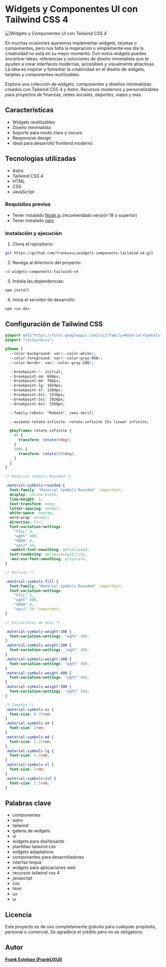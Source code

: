 # Widgets y Componentes UI con Tailwind CSS 4

![Widgets y Componentes UI con Tailwind CSS 4](https://widgets-components-tailwind-v4.vercel.app/og.jpg)

En muchas ocasiones queremos implementar widgets, tarjetas o componentes, pero nos falta la inspiración o simplemente ese día la creatividad no está en su mejor momento. Con estos widgets puedes encontrar ideas, referencias y soluciones de diseño minimalista que te ayuden a crear interfaces modernas, accesibles y visualmente atractivas. La idea es inspirar y fomentar la creatividad en el diseño de widgets, tarjetas y componentes reutilizables.

Explora una colección de widgets, componentes y diseños minimalistas creados con Tailwind CSS 4 y Astro. Recursos modernos y personalizables para proyectos de finanzas, redes sociales, deportes, viajes y más.

## Características

- Widgets reutilizables
- Diseño minimalista
- Soporte para modo claro y oscuro
- Responsive design
- Ideal para desarrollo frontend moderno

## Tecnologías utilizadas

- Astro
- Tailwind CSS 4
- HTML
- CSS
- JavaScript

### Requisitos previos

- Tener instalado [Node.js](https://nodejs.org/) (recomendado versión 18 o superior)
- Tener instalado [npm](https://www.npmjs.com/)

### Instalación y ejecución

1. Clona el repositorio:

```bash
git https://github.com/frankuxui/widgets-components-tailwind-v4.git
```

2. Navega al directorio del proyecto:

```bash
cd widgets-components-tailwind-v4
```

3. Instala las dependencias:

```bash
npm install
```

4. Inicia el servidor de desarrollo:

```bash
npm run dev
```

## Configuración de Tailwind CSS

```css
@import url("https://fonts.googleapis.com/css2?family=Material+Symbols+Rounded:opsz,wght,FILL,GRAD@20..48,100..700,0..1,-50..200");
@import "tailwindcss";

@theme {
  --color-background: var(--color-white);
  --color-foreground: var(--color-gray-950);
  --color-border: var(--color-gray-200);

  --breakpoint-*: initial;
  --breakpoint-sm: 640px;
  --breakpoint-md: 768px;
  --breakpoint-lg: 1024px;
  --breakpoint-xl: 1280px;
  --breakpoint-2xl: 1536px;
  --breakpoint-3xl: 1920px;
  --breakpoint-4xl: 2560px;

  --family-roboto: "Roboto", sans-serif;

  --animate-rotate-infinite: rotate-infinite 15s linear infinite;

  @keyframes rotate-infinite {
    0% {
      transform: rotate(0deg);
    }
    100% {
      transform: rotate(360deg);
    }
  }
}

/* Material Symbols Rounded */

.material-symbols-rounded {
  font-family: "Material Symbols Rounded" !important;
  display: inline-block;
  line-height: 1;
  text-transform: none;
  letter-spacing: normal;
  white-space: nowrap;
  word-wrap: normal;
  direction: ltr;
  font-variation-settings:
    "FILL" 0,
    "wght" 400,
    "GRAD" 0,
    "opsz" 24;
  -webkit-font-smoothing: antialiased;
  text-rendering: optimizeLegibility;
  -moz-osx-font-smoothing: grayscale;
}

/* Relleno */

.material-symbols-fill {
  font-family: "Material Symbols Rounded" !important;
  font-variation-settings:
    "FILL" 1,
    "wght" 400,
    "GRAD" 0,
    "opsz" 24 !important;
}

/* Variaciones de peso */

.material-symbols-weight-100 {
  font-variation-settings: "wght" 100;
}
.material-symbols-weight-200 {
  font-variation-settings: "wght" 200;
}
.material-symbols-weight-300 {
  font-variation-settings: "wght" 300;
}
.material-symbols-weight-400 {
  font-variation-settings: "wght" 400;
}
.material-symbols-weight-500 {
  font-variation-settings: "wght" 500;
}

/* Tamaños */
.material-symbols-xs {
  font-size: 0.75rem;
}
.material-symbols-sm {
  font-size: 1rem;
}
.material-symbols-md {
  font-size: 1.25rem;
}
.material-symbols-lg {
  font-size: 1.5rem;
}
.material-symbols-xl {
  font-size: 2rem;
}
.material-symbols-2xl {
  font-size: 2.5rem;
}
```

## Palabras clave

- componentes
- astro
- tailwind
- galería de widgets
- ui
- widgets para dashboards
- plantillas tailwind css
- widgets adaptativos
- componentes para desarrolladores
- interfaz limpia
- widgets para aplicaciones web
- recursos tailwind css 4
- javascript
- css
- html
- ux
- ui

## Licencia

Este proyecto es de uso completamente gratuito para cualquier propósito, personal o comercial. Se agradece el crédito pero no es obligatorio.

## Autor

[**Frank Esteban (FrankUXUI)**](https://frankuxui.dev/)
